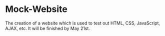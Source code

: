 # Mock-Website
The creation of a website which is used to test out HTML, CSS, JavaScript, AJAX, etc. It will be finished by May 21st.
